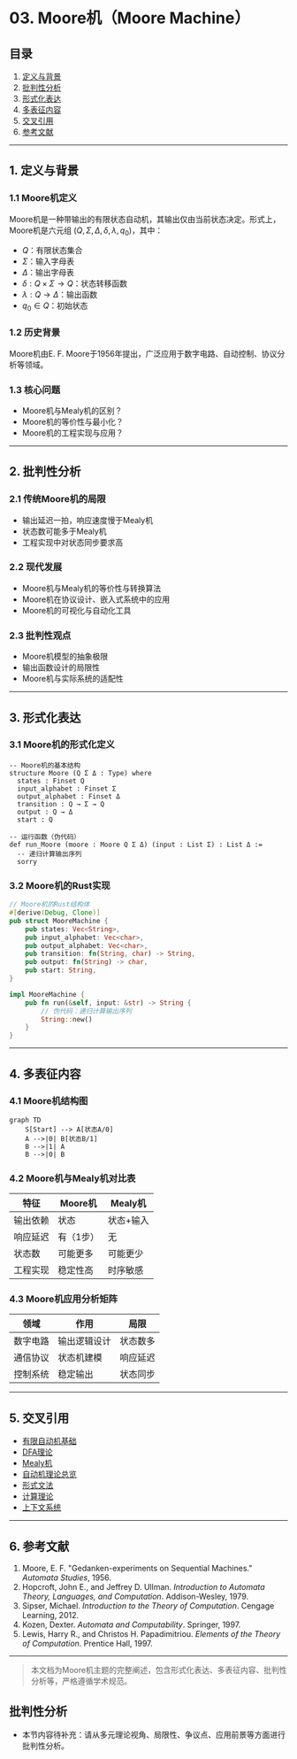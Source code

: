 # 03. Moore机（Moore Machine）

## 目录

1. [定义与背景](#1-定义与背景)
2. [批判性分析](#2-批判性分析)
3. [形式化表达](#3-形式化表达)
4. [多表征内容](#4-多表征内容)
5. [交叉引用](#5-交叉引用)
6. [参考文献](#6-参考文献)

---

## 1. 定义与背景

### 1.1 Moore机定义

Moore机是一种带输出的有限状态自动机，其输出仅由当前状态决定。形式上，Moore机是六元组 $(Q, \Sigma, \Delta, \delta, \lambda, q_0)$，其中：

- $Q$：有限状态集合
- $\Sigma$：输入字母表
- $\Delta$：输出字母表
- $\delta: Q \times \Sigma \to Q$：状态转移函数
- $\lambda: Q \to \Delta$：输出函数
- $q_0 \in Q$：初始状态

### 1.2 历史背景

Moore机由E. F. Moore于1956年提出，广泛应用于数字电路、自动控制、协议分析等领域。

### 1.3 核心问题

- Moore机与Mealy机的区别？
- Moore机的等价性与最小化？
- Moore机的工程实现与应用？

---

## 2. 批判性分析

### 2.1 传统Moore机的局限

- 输出延迟一拍，响应速度慢于Mealy机
- 状态数可能多于Mealy机
- 工程实现中对状态同步要求高

### 2.2 现代发展

- Moore机与Mealy机的等价性与转换算法
- Moore机在协议设计、嵌入式系统中的应用
- Moore机的可视化与自动化工具

### 2.3 批判性观点

- Moore机模型的抽象极限
- 输出函数设计的局限性
- Moore机与实际系统的适配性

---

## 3. 形式化表达

### 3.1 Moore机的形式化定义

```lean
-- Moore机的基本结构
structure Moore (Q Σ Δ : Type) where
  states : Finset Q
  input_alphabet : Finset Σ
  output_alphabet : Finset Δ
  transition : Q → Σ → Q
  output : Q → Δ
  start : Q

-- 运行函数（伪代码）
def run_Moore (moore : Moore Q Σ Δ) (input : List Σ) : List Δ :=
  -- 递归计算输出序列
  sorry
```

### 3.2 Moore机的Rust实现

```rust
// Moore机的Rust结构体
#[derive(Debug, Clone)]
pub struct MooreMachine {
    pub states: Vec<String>,
    pub input_alphabet: Vec<char>,
    pub output_alphabet: Vec<char>,
    pub transition: fn(String, char) -> String,
    pub output: fn(String) -> char,
    pub start: String,
}

impl MooreMachine {
    pub fn run(&self, input: &str) -> String {
        // 伪代码：递归计算输出序列
        String::new()
    }
}
```

---

## 4. 多表征内容

### 4.1 Moore机结构图

```mermaid
graph TD
    S[Start] --> A[状态A/0]
    A -->|0| B[状态B/1]
    B -->|1| A
    B -->|0| B
```

### 4.2 Moore机与Mealy机对比表

| 特征 | Moore机 | Mealy机 |
|------|---------|---------|
| 输出依赖 | 状态 | 状态+输入 |
| 响应延迟 | 有（1步） | 无 |
| 状态数 | 可能更多 | 可能更少 |
| 工程实现 | 稳定性高 | 时序敏感 |

### 4.3 Moore机应用分析矩阵

| 领域 | 作用 | 局限 |
|------|------|------|
| 数字电路 | 输出逻辑设计 | 状态数多 |
| 通信协议 | 状态机建模 | 响应延迟 |
| 控制系统 | 稳定输出 | 状态同步 |

---

## 5. 交叉引用

- [有限自动机基础](01_Finite_Automata_Basics.md)
- [DFA理论](01_DFA_Theory.md)
- [Mealy机](02_Mealy_Machine.md)
- [自动机理论总览](../README.md)
- [形式文法](../../03.2_Formal_Grammars.md)
- [计算理论](../README.md)
- [上下文系统](../README.md)

---

## 6. 参考文献

1. Moore, E. F. "Gedanken-experiments on Sequential Machines." *Automata Studies*, 1956.
2. Hopcroft, John E., and Jeffrey D. Ullman. *Introduction to Automata Theory, Languages, and Computation*. Addison-Wesley, 1979.
3. Sipser, Michael. *Introduction to the Theory of Computation*. Cengage Learning, 2012.
4. Kozen, Dexter. *Automata and Computability*. Springer, 1997.
5. Lewis, Harry R., and Christos H. Papadimitriou. *Elements of the Theory of Computation*. Prentice Hall, 1997.

---

> 本文档为Moore机主题的完整阐述，包含形式化表达、多表征内容、批判性分析等，严格遵循学术规范。

## 批判性分析

- 本节内容待补充：请从多元理论视角、局限性、争议点、应用前景等方面进行批判性分析。
